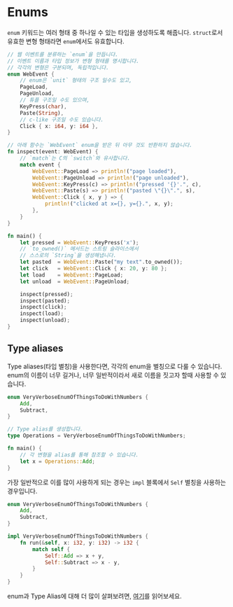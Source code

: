# Enums

`enum` 키워드는 여러 형태 중 하나일 수 있는 타입을 생성하도록 해줍니다. `struct`로서 유효한 변형 형태라면 `enum`에서도 유효합니다.

```rs
// 웹 이벤트를 분류하는 `enum`을 만듭니다.
// 이벤트 이름과 타입 정보가 변형 형태를 명시합니다.
// 각각의 변형은 구분되며, 독립적입니다.
enum WebEvent {
    // enum은 `unit` 형태의 구조 일수도 있고,
    PageLoad,
    PageUnload,
    // 튜플 구조일 수도 있으며,
    KeyPress(char),
    Paste(String),
    // c-like 구조일 수도 있습니다.
    Click { x: i64, y: i64 },
}

// 아래 함수는 `WebEvent` enum을 받은 뒤 아무 것도 반환하지 않습니다.
fn inspect(event: WebEvent) {
    // `match`는 C의 `switch`와 유사합니다.
    match event {
        WebEvent::PageLoad => println!("page loaded"),
        WebEvent::PageUnload => println!("page unloaded"),
        WebEvent::KeyPress(c) => println!("pressed '{}'.", c),
        WebEvent::Paste(s) => println!("pasted \"{}\".", s),
        WebEvent::Click { x, y } => {
            println!("clicked at x={}, y={}.", x, y);
        },
    }
}

fn main() {
    let pressed = WebEvent::KeyPress('x');
    // `to_owned()` 메서드는 스트링 슬라이스에서
    // 스스로의 `String`을 생성해냅니다.
    let pasted  = WebEvent::Paste("my text".to_owned());
    let click   = WebEvent::Click { x: 20, y: 80 };
    let load    = WebEvent::PageLoad;
    let unload  = WebEvent::PageUnload;

    inspect(pressed);
    inspect(pasted);
    inspect(click);
    inspect(load);
    inspect(unload);
}
```

## Type aliases

Type aliases(타입 별칭)을 사용한다면, 각각의 enum을 별칭으로 다룰 수 있습니다. enum의 이름이 너무 길거나, 너무 일반적이라서 새로 이름을 짓고자 할때 사용할 수 있습니다.

```rs
enum VeryVerboseEnumOfThingsToDoWithNumbers {
    Add,
    Subtract,
}

// Type alias를 생성합니다.
type Operations = VeryVerboseEnumOfThingsToDoWithNumbers;

fn main() {
    // 각 변형을 alias를 통해 참조할 수 있습니다.
    let x = Operations::Add;
}
```

가장 일반적으로 이를 많이 사용하게 되는 경우는 `impl` 블록에서 `Self` 별칭을 사용하는 경우입니다.

```rs
enum VeryVerboseEnumOfThingsToDoWithNumbers {
    Add,
    Subtract,
}

impl VeryVerboseEnumOfThingsToDoWithNumbers {
    fn run(&self, x: i32, y: i32) -> i32 {
        match self {
            Self::Add => x + y,
            Self::Subtract => x - y,
        }
    }
}
```

enum과 Type Alias에 대해 더 많이 살펴보려면, [여기](https://github.com/rust-lang/rust/pull/61682/#issuecomment-502472847)를 읽어보세요.